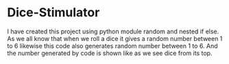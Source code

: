 # Dice-Stimulator
I have created this project using python module random and nested if else.
As we all know that when we roll a dice it gives a random number between 1 to 6 likewise this code also generates random number between 1 to 6.
And the number generated by code is shown like as we see dice from its top.
